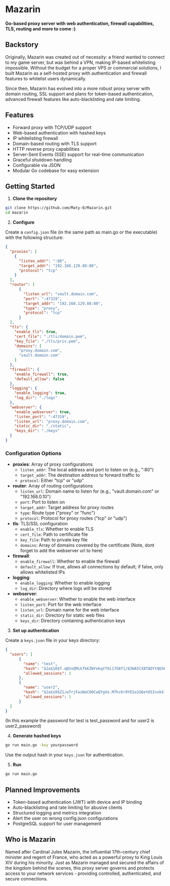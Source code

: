 # Mazarin

**Go-based proxy server with web authentication, firewall capabilities, TLS, routing and more to come :)**

## Backstory

Originally, Mazarin was created out of necessity: a friend wanted to connect to my game server, but was behind a VPN, making IP-based whitelisting impossible. Without the budget for a proper VPS or commercial solutions, I built Mazarin as a self-hosted proxy with authentication and firewall features to whitelist users dynamically.

Since then, Mazarin has evolved into a more robust proxy server with domain routing, SSL support and plans for token-based authentication, advanced firewall features like auto-blacklisting and rate limiting.


## Features

- Forward proxy with TCP/UDP support
- Web-based authentication with hashed keys
- IP whitelisting firewall
- Domain-based routing with TLS support
- HTTP reverse proxy capabilities
- Server-Sent Events (SSE) support for real-time communication
- Graceful shutdown handling
- Configurable via JSON
- Modular Go codebase for easy extension


## Getting Started

1. **Clone the repository**
```bash
git clone https://github.com/Maty-0/Mazarin.git
cd mazarin
```

2. **Configure**

Create a `config.json` file (in the same path as main.go or the executable) with the following structure:

```json
{
  "proxies": [
    {
      "listen_addr": ":80",
      "target_addr": "192.168.129.88:80",
      "protocol": "tcp"
    }
  ],
  "router": [
      {
        "listen_url": "vault.domain.com",
        "port": ":47319",
        "target_addr": "192.168.129.88:80",
        "type": "proxy",
        "protocol": "tcp"
      }
  ],
  "tls": {
    "enable_tls": true,
    "cert_file": "./tls/domain.pem",
    "key_file": "./tls/priv.pem",
    "domains": [
      "proxy.domain.com",
      "vault.domain.com"
    ]
  },
  "firewall": {
    "enable_firewall": true,
    "default_allow": false
  },
  "logging": {
    "enable_logging": true,
    "log_dir": "./logs"
  },
  "webserver": {
    "enable_webserver": true,
    "listen_port": ":47319",
    "listen_url": "proxy.domain.com",
    "static_dir": "./static",
    "keys_dir": "./keys"
  }
}
```


### Configuration Options

- **proxies**: Array of proxy configurations
    - `listen_addr`: The local address and port to listen on (e.g., ":80")
    - `target_addr`: The destination address to forward traffic to
    - `protocol`: Either "tcp" or "udp"
- **router**: Array of routing configurations
    - `listen_url`: Domain name to listen for (e.g., "vault.domain.com" or "192.168.0.10")
    - `port`: Port to listen on
    - `target_addr`: Target address for proxy routes
    - `type`: Route type ("proxy" or "func")
    - `protocol`: Protocol for proxy routes ("tcp" or "udp")
- **tls**: TLS/SSL configuration
    - `enable_tls`: Whether to enable TLS
    - `cert_file`: Path to certificate file
    - `key_file`: Path to private key file
    - `domains`: Array of domains covered by the certificate (Note, dont forget to add the webserver url to here)
- **firewall**:
    - `enable_firewall`: Whether to enable the firewall
    - `default_allow`: If true, allows all connections by default; if false, only allows whitelisted IPs
- **logging**:
    - `enable_logging`: Whether to enable logging
    - `log_dir`: Directory where logs will be stored
- **webserver**:
    - `enable_webserver`: Whether to enable the web interface
    - `listen_port`: Port for the web interface
    - `listen_url`: Domain name for the web interface
    - `static_dir`: Directory for static web files
    - `keys_dir`: Directory containing authentication keys

3. **Set up authentication**

Create a `keys.json` file in your keys directory:

```json
{
  "users": [
      {
        "name": "test",
        "hash": "$2a$10$f.qQVxQMikTkKZWYekqYfOi17O8f1/83HA5CX8TADYtQGhHmptZha",
        "allowed_sessions": 1
      },
      {
        "name": "user2",
        "hash": "$2a$10$Z1/wTrjFwzWaC60CwQYgVe.M7hcKr0YESo2G6etOSInxkklltcfIO", 
        "allowed_sessions": 1
      }
  ]
}
```
(In this example the password for test is test_password and for user2 is user2_password)

4. **Generate hashed keys**
```bash
go run main.go -key yourpassword
```

Use the output hash in your `keys.json` for authentication.

5. **Run**
```bash
go run main.go
```



## Planned Improvements

- Token-based authentication (JWT) with device and IP binding
- Auto-blacklisting and rate limiting for abusive clients
- Structured logging and metrics integration
- Alert the user on wrong config.json configurations
- PostgreSQL support for user management



## Who is Mazarin

Named after Cardinal Jules Mazarin, the influential 17th-century chief minister and regent of France, who acted as a powerful proxy to King Louis XIV during his minority. Just as Mazarin managed and secured the affairs of the kingdom behind the scenes, this proxy server governs and protects access to your network services - providing controlled, authenticated, and secure connections.
